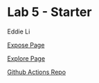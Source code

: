 # Lab 5 - Starter

Eddie Li

[Expose Page](expose.html)

[Explore Page](explore.html)

[Github Actions Repo](https://github.com/eldev314/cse110-intro-to-github)